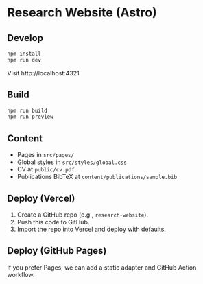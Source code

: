 # Research Website (Astro)

## Develop

```bash
npm install
npm run dev
```

Visit http://localhost:4321

## Build

```bash
npm run build
npm run preview
```

## Content
- Pages in `src/pages/`
- Global styles in `src/styles/global.css`
- CV at `public/cv.pdf`
- Publications BibTeX at `content/publications/sample.bib`

## Deploy (Vercel)
1. Create a GitHub repo (e.g., `research-website`).
2. Push this code to GitHub.
3. Import the repo into Vercel and deploy with defaults.

## Deploy (GitHub Pages)
If you prefer Pages, we can add a static adapter and GitHub Action workflow.
